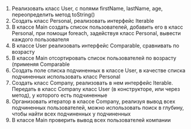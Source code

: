 1. Реализовать класс User, с полями firstName, lastName, age, переопределить метод toString()
2. Создать класс Personal, реализовать интерфейс Iterable<User>
3. В классе Main создать список пользователей, добавить его в класс Personal, при помощи foreach, задействуя класс
Personal, вывести каждого пользователя 
4. В классе User реализовать интерфейс Comparable<User>, сравнивать по возрасту 
5. В классе Main отсортировать список пользователей по возрасту (применяя Comparable<User>
6. Создать поле списка подчиненных в классе User, в качестве списка подчиненных использовать класс Personal 
7. Создать класс Company, реализовать в нем интерфейс Iterable<User>. Передать в класс Company класс User
(в конструкторе, или через метод), у которого есть подчиненные 
8. Организовать итератор в классе Company, реализуя вывод всех подчиненных пользователей,
можно использовать поиск в глубину, чтобы найти всех подчиненных у подчиненных 
9. В классе Main проверить вывод всех пользователей компании


